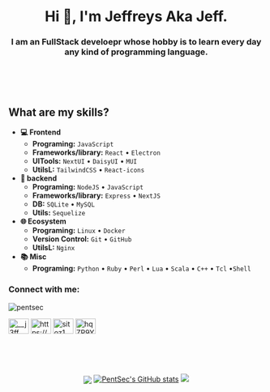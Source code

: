 <h1 align="center">Hi 👋, I'm Jeffreys Aka Jeff.</h1>
<h3 align="center">I am an FullStack develoepr whose hobby is to learn every day any kind of programming language.</h3>
<br/>
<br/>
<br/>

## What are my skills?
- **💻 Frontend**
  - **Programing:** `JavaScript`
  - **Frameworks/library:** `React` • `Electron`
  - **UITools:** `NextUI` • `DaisyUI` • `MUI`
  - **UtilsL:** `TailwindCSS` • `React-icons `
- **📡 backend**
  - **Programing:** `NodeJS` • `JavaScript`
  - **Frameworks/library:**  `Express` • `NextJS` 
  - **DB:** `SQLite` • `MySQL`
  - **Utils:** `Sequelize`
- **🌐 Ecosystem**
  - **Programing:** `Linux` • `Docker`
  - **Version Control:**  `Git` • `GitHub`
  - **UtilsL:** `Nginx` 
- **📚 Misc**
  - **Programing:** `Python` • `Ruby` • `Perl` • `Lua` • `Scala` • `C++` • `Tcl`  •`Shell `


<h3 align="left">Connect with me:</h3> <p align="left"> <img src="https://komarev.com/ghpvc/?username=pentsec&label=Profile%20views&color=0e75b6&style=flat" alt="pentsec" />
<p align="left">
<a href="https://twitter.com/__j3ff_" target="blank"><img align="center" src="https://raw.githubusercontent.com/rahuldkjain/github-profile-readme-generator/master/src/images/icons/Social/twitter.svg" alt="__j3ff_" height="30" width="40" /></a>
<a href="https://www.instagram.com/jeffreysfuenmayor_" target="blank"><img align="center" src="https://raw.githubusercontent.com/rahuldkjain/github-profile-readme-generator/master/src/images/icons/Social/instagram.svg" alt="https://www.instagram.com/jeffreysfuenmayor_" height="30" width="40" /></a>
<a href="https://www.youtube.com/@Sitoz1" target="blank"><img align="center" src="https://raw.githubusercontent.com/rahuldkjain/github-profile-readme-generator/master/src/images/icons/Social/youtube.svg" alt="sitoz1" height="30" width="40" /></a>
<a href="https://discord.gg/hqZP9YMhPj" target="blank"><img align="center" src="https://raw.githubusercontent.com/rahuldkjain/github-profile-readme-generator/master/src/images/icons/Social/discord.svg" alt="hqZP9YMhPj" height="30" width="40" /></a>
</p>

<br/>
<br/>
<br/>

<p align="center">
<a href="https://discord.gg/YG8egbU5Ec" target="_blank"><img align="center" src="https://lanyard.cnrad.dev/api/284896471210393600" /></a>
<a href="http://www.github.com/PentSec"><img src="https://github-readme-stats.vercel.app/api?username=PentSec&show_icons=true&hide=&count_private=true&title_color=3382ed&text_color=ffffff&icon_color=3382ed&bg_color=1c1917&hide_border=true&show_icons=true" alt="PentSec's GitHub stats" /></a>
<a href="http://www.github.com/PentSec"><img src="https://github-readme-streak-stats.herokuapp.com/?user=PentSec&stroke=ffffff&background=1c1917&ring=0891b2&fire=0891b2&currStreakNum=ffffff&currStreakLabel=0891b2&sideNums=ffffff&sideLabels=ffffff&dates=ffffff&hide_border=true" /></a>
</p>
